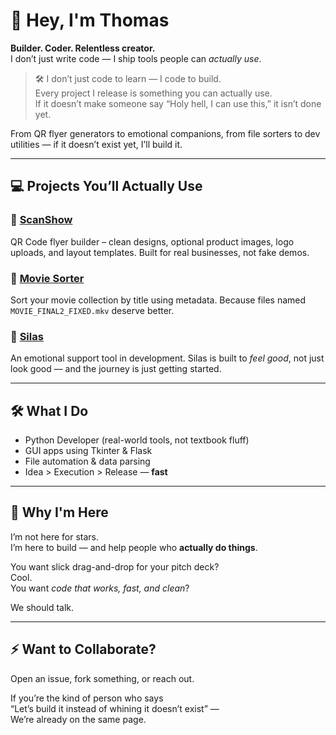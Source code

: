 # 👋 Hey, I'm Thomas

**Builder. Coder. Relentless creator.**  
I don’t just write code — I ship tools people can *actually use*.  
> 🛠️ I don’t just code to learn — I code to build.  
> Every project I release is something you can actually use.  
> If it doesn’t make someone say “Holy hell, I can use this,” it isn’t done yet.

From QR flyer generators to emotional companions, from file sorters to dev utilities — if it doesn’t exist yet, I’ll build it.

---

## 💻 Projects You’ll Actually Use

### 🚀 [ScanShow](https://github.com/YourUsername/ScanShow)
QR Code flyer builder – clean designs, optional product images, logo uploads, and layout templates. Built for real businesses, not fake demos.

### 🎥 [Movie Sorter](https://github.com/YourUsername/MovieSorter)
Sort your movie collection by title using metadata. Because files named `MOVIE_FINAL2_FIXED.mkv` deserve better.

### 🤖 [Silas](https://github.com/YourUsername/Silas)
An emotional support tool in development. Silas is built to *feel good*, not just look good — and the journey is just getting started.

---

## 🛠️ What I Do

- Python Developer (real-world tools, not textbook fluff)
- GUI apps using Tkinter & Flask
- File automation & data parsing
- Idea > Execution > Release — **fast**

---

## 🧠 Why I'm Here

I’m not here for stars.  
I’m here to build — and help people who **actually do things**.

You want slick drag-and-drop for your pitch deck?  
Cool.  
You want *code that works, fast, and clean*?

We should talk.

---

## ⚡ Want to Collaborate?

Open an issue, fork something, or reach out.

If you’re the kind of person who says  
“Let’s build it instead of whining it doesn’t exist” —  
We’re already on the same page.
